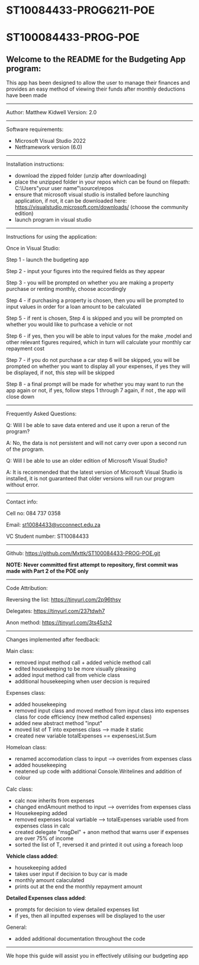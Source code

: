 # ST10084433-PROG6211-POE

# ST100084433-PROG-POE

Welcome to the README for the Budgeting App program:
-----------------------------------------------------------------------------------------------------------------------------------------------------------------------
This app has been designed to allow the user to manage their finances and provides an easy method of viewing their funds after monthly deductions have been made

-----------------------------------------------------------------------------------------------------------------------------------------------------------------------
Author: Matthew Kidwell
Version: 2.0

-----------------------------------------------------------------------------------------------------------------------------------------------------------------------
Software requirements:

- Microsoft Visual Studio 2022 
- Netframework version (6.0)

-----------------------------------------------------------------------------------------------------------------------------------------------------------------------
Installation instructions:

- download the zipped folder (unzip after downloading)
- place the unzipped folder in your repos which can be found on filepath: C:\Users\"your user name"\source\repos
- ensure that microsoft visual studio is installed before launching application, if not, it can be downloaded here: https://visualstudio.microsoft.com/downloads/ (choose the community edition)
- launch program in visual studio 	

-----------------------------------------------------------------------------------------------------------------------------------------------------------------------
Instructions for using the application:

Once in Visual Studio:

Step 1 - launch the budgeting app

Step 2 - input your figures into the required fields as they appear

Step 3 - you will be prompted on whether you are making a property purchase or renting monthly, choose accordingly

Step 4 - if purchasing a property is chosen, then you will be prompted to input values in order for a loan amount to be calculated

Step 5 - if rent is chosen, Step 4 is skipped and you will be prompted on whether you would like to purhcase a vehicle or not

Step 6 - if yes, then you will be able to input values for the make ,model and other relevant figures required, which in turn will calculate your monthly car repayment cost

Step 7 - if you do not purchase a car step 6 will be skipped, you will be prompted on whether you want to display all your expenses, 
         if yes they will be displayed, if not, this step will be skipped

Step 8 -  a final prompt will be made for whether you may want to run the app again or not, if yes, follow steps 1 through 7 again, if not
         , the app will close down
         
-----------------------------------------------------------------------------------------------------------------------------------------------------------------------
Frequently Asked Questions:

Q: Will I be able to save data entered and use it upon a rerun of the program?

A: No, the data is not persistent and will not carry over upon a second run of the program.


Q: Will I be able to use an older edition of Microsoft Visual Studio?

A: It is recommended that the latest version of Microsoft Visual Studio is installed, it is not guaranteed that older versions will run our program without error.

-----------------------------------------------------------------------------------------------------------------------------------------------------------------------
Contact info: 

Cell no: 084 737 0358

Email: st10084433@vcconnect.edu.za

VC Student number: ST10084433

-----------------------------------------------------------------------------------------------------------------------------------------------------------------------
Github:
https://github.com/Mxttk/ST100084433-PROG-POE.git

**NOTE: Never committed first attempt to repository, first commit was made with Part 2 of the POE only**

-----------------------------------------------------------------------------------------------------------------------------------------------------------------------
Code Attribution:

Reversing the list<T>:  https://tinyurl.com/2p96thsy
         
Delegates:  https://tinyurl.com/237tdwh7
         
Anon method:  https://tinyurl.com/3ts45zh2
         
-----------------------------------------------------------------------------------------------------------------------------------------------------------------------
Changes implemented after feedback:

Main class:
- removed input method call + added vehicle method call
- edited housekeeping to be more visually pleasing
- added input method call from vehicle class
- additional housekeeping when user decsion is required

Expenses class:
- added housekeeping
- removed input class and moved method from input class into expenses class for 
  code efficiency (new method called expenses)
- added new abstract method "input"
- moved list of T into expenses class --> made it static
- created new variable totalExpenses == expensesList.Sum

Homeloan class:
- renamed accomodation class to input --> overrides from expenses class
- added housekeeping  
- neatened up code with additional Console.Writelines and addition of colour

Calc class:
- calc now inherits from expenses 
- changed endAmount method to input --> overrides from expenses class
- Housekeeping added 
- removed expenses local vartiable --> totalExpenses variable used from expenses class in calc
- created delegate "msgDel" + anon method that warns user if expenses are over 75% of income
- sorted the list of T, reversed it and printed it out using a foreach loop

**Vehicle class added**:
- housekeeping added
- takes user input if decision to buy car is made
- monthly amount calaculated
- prints out at the end the monthly repayment amount 

**Detailed Expenses class added**:
- prompts for decision to view detailed expenses list
- if yes, then all inputted expenses will be displayed to the user

General:
- added additional documentation throughout the code
         
-----------------------------------------------------------------------------------------------------------------------------------------------------------------------
We hope this guide will assist you in effectively utilising our budgeting app 

